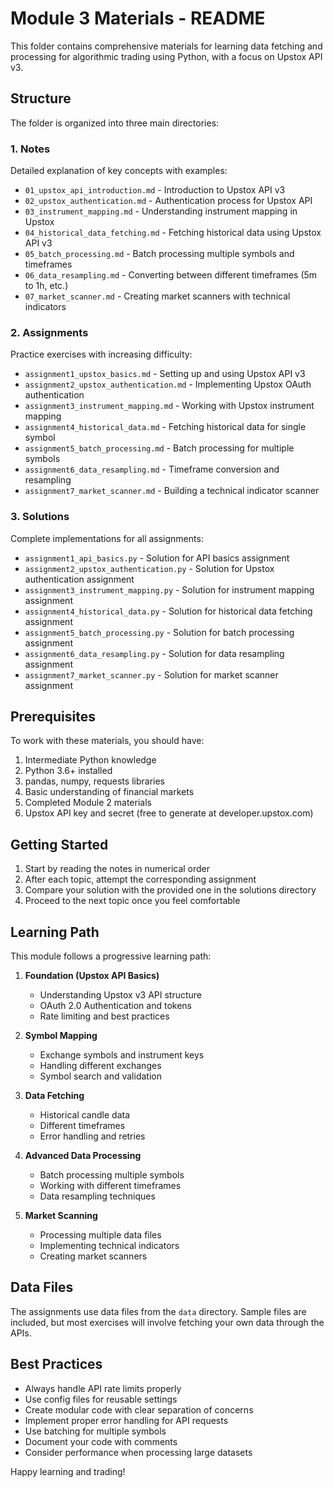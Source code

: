 # Module 3 Materials - README

This folder contains comprehensive materials for learning data fetching and processing for algorithmic trading using Python, with a focus on Upstox API v3.

## Structure

The folder is organized into three main directories:

### 1. Notes
Detailed explanation of key concepts with examples:

- `01_upstox_api_introduction.md` - Introduction to Upstox API v3
- `02_upstox_authentication.md` - Authentication process for Upstox API
- `03_instrument_mapping.md` - Understanding instrument mapping in Upstox
- `04_historical_data_fetching.md` - Fetching historical data using Upstox API v3
- `05_batch_processing.md` - Batch processing multiple symbols and timeframes
- `06_data_resampling.md` - Converting between different timeframes (5m to 1h, etc.)
- `07_market_scanner.md` - Creating market scanners with technical indicators

### 2. Assignments
Practice exercises with increasing difficulty:

- `assignment1_upstox_basics.md` - Setting up and using Upstox API v3
- `assignment2_upstox_authentication.md` - Implementing Upstox OAuth authentication
- `assignment3_instrument_mapping.md` - Working with Upstox instrument mapping 
- `assignment4_historical_data.md` - Fetching historical data for single symbol
- `assignment5_batch_processing.md` - Batch processing for multiple symbols
- `assignment6_data_resampling.md` - Timeframe conversion and resampling
- `assignment7_market_scanner.md` - Building a technical indicator scanner

### 3. Solutions
Complete implementations for all assignments:

- `assignment1_api_basics.py` - Solution for API basics assignment
- `assignment2_upstox_authentication.py` - Solution for Upstox authentication assignment
- `assignment3_instrument_mapping.py` - Solution for instrument mapping assignment
- `assignment4_historical_data.py` - Solution for historical data fetching assignment
- `assignment5_batch_processing.py` - Solution for batch processing assignment
- `assignment6_data_resampling.py` - Solution for data resampling assignment
- `assignment7_market_scanner.py` - Solution for market scanner assignment

## Prerequisites

To work with these materials, you should have:

1. Intermediate Python knowledge
2. Python 3.6+ installed
3. pandas, numpy, requests libraries
4. Basic understanding of financial markets
5. Completed Module 2 materials
6. Upstox API key and secret (free to generate at developer.upstox.com)

## Getting Started

1. Start by reading the notes in numerical order
2. After each topic, attempt the corresponding assignment
3. Compare your solution with the provided one in the solutions directory
4. Proceed to the next topic once you feel comfortable

## Learning Path

This module follows a progressive learning path:

1. **Foundation (Upstox API Basics)**
   - Understanding Upstox v3 API structure
   - OAuth 2.0 Authentication and tokens
   - Rate limiting and best practices

2. **Symbol Mapping**
   - Exchange symbols and instrument keys
   - Handling different exchanges
   - Symbol search and validation

3. **Data Fetching**
   - Historical candle data
   - Different timeframes
   - Error handling and retries

4. **Advanced Data Processing**
   - Batch processing multiple symbols
   - Working with different timeframes
   - Data resampling techniques

5. **Market Scanning**
   - Processing multiple data files
   - Implementing technical indicators
   - Creating market scanners

## Data Files

The assignments use data files from the `data` directory. Sample files are included, but most exercises will involve fetching your own data through the APIs.

## Best Practices

- Always handle API rate limits properly
- Use config files for reusable settings
- Create modular code with clear separation of concerns
- Implement proper error handling for API requests
- Use batching for multiple symbols
- Document your code with comments
- Consider performance when processing large datasets

Happy learning and trading!

